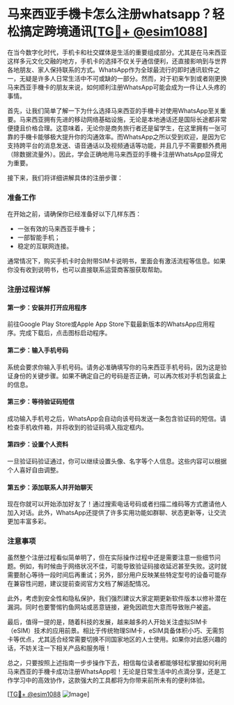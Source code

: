 # 马来西亚手機卡怎么注册whatsapp？轻松搞定跨境通讯[[TG💪+ @esim1088](https://t.me/s/esim1088)]

在当今数字化时代，手机卡和社交媒体是生活的重要组成部分。尤其是在马来西亚这样多元文化交融的地方，手机卡的选择不仅关乎通信便利，还直接影响到与世界各地朋友、家人保持联系的方式。WhatsApp作为全球最流行的即时通讯软件之一，无疑是许多人日常生活中不可或缺的一部分。然而，对于初来乍到或者刚更换马来西亚手機卡的朋友来说，如何顺利注册WhatsApp可能会成为一件让人头疼的事情。

首先，让我们简单了解一下为什么选择马来西亚的手機卡对使用WhatsApp至关重要。马来西亚拥有先进的移动网络基础设施，无论是本地通话还是国际长途都非常便捷且价格合理。这意味着，无论你是商务旅行者还是留学生，在这里拥有一张可靠的手機卡能够极大提升你的沟通效率。而WhatsApp之所以受到欢迎，是因为它支持跨平台的消息发送、语音通话以及视频通话等功能，并且几乎不需要额外费用（除数据流量外）。因此，学会正确地用马来西亚的手機卡注册WhatsApp显得尤为重要。

接下来，我们将详细讲解具体的注册步骤：

### 准备工作

在开始之前，请确保你已经准备好以下几样东西：
- 一张有效的马来西亚手機卡；
- 一部智能手机；
- 稳定的互联网连接。

通常情况下，购买手机卡时会附带SIM卡说明书，里面会有激活流程等信息。如果你没有收到说明书，也可以直接联系运营商客服获取帮助。

### 注册过程详解

#### 第一步：安装并打开应用程序
前往Google Play Store或Apple App Store下载最新版本的WhatsApp应用程序。完成下载后，点击图标启动程序。

#### 第二步：输入手机号码
系统会要求你输入手机号码。请务必准确填写你的马来西亚手机号码，因为这是验证身份的关键步骤。如果不确定自己的号码是否正确，可以再次核对手机包装盒上的信息。

#### 第三步：等待验证码短信
成功输入手机号之后，WhatsApp会自动向该号码发送一条包含验证码的短信。请检查手机收件箱，并将收到的验证码填入指定框内。

#### 第四步：设置个人资料
一旦验证码验证通过，你可以继续设置头像、名字等个人信息。这些内容可以根据个人喜好自由调整。

#### 第五步：添加联系人并开始聊天
现在你就可以开始添加好友了！通过搜索电话号码或者扫描二维码等方式邀请他人加入对话。此外，WhatsApp还提供了许多实用功能如群聊、状态更新等，让交流更加丰富多彩。

### 注意事项

虽然整个注册过程看似简单明了，但在实际操作过程中还是需要注意一些细节问题。例如，有时候由于网络状况不佳，可能导致验证码接收延迟甚至失败。这时就需要耐心等待一段时间后再重试；另外，部分用户反映某些特定型号的设备可能存在兼容性问题，建议提前查阅官方文档了解适配情况。

此外，考虑到安全性和隐私保护，我们强烈建议大家定期更新软件版本以修补潜在漏洞。同时也要警惕钓鱼网站或恶意链接，避免因疏忽大意而导致账户被盗。

最后，值得一提的是，随着科技的发展，越来越多的人开始关注虚拟SIM卡（eSIM）技术的应用前景。相比于传统物理SIM卡，eSIM具备体积小巧、无需剪卡等优点，尤其适合经常需要切换不同国家地区的人士使用。如果你对此感兴趣的话，不妨关注一下相关产品和服务哦！

总之，只要按照上述指南一步步操作下去，相信每位读者都能够轻松掌握如何利用马来西亚的手機卡成功注册WhatsApp啦！无论是日常生活中的点滴分享，还是工作学习中的高效协作，这款强大的工具都将为你带来前所未有的便利体验。

[[TG💪+ @esim1088](https://t.me/s/esim1088) ![Image](https://i.postimg.cc/4NQfJmqS/Snipaste-2025-05-13-00-14-12.png)]